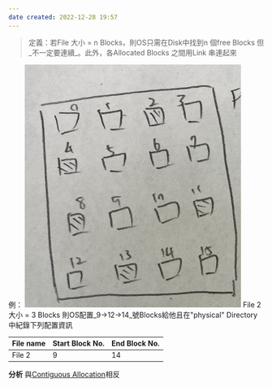 ```yaml
---
date created: 2022-12-28 19:57
---
```


> 定義：若File 大小 = n Blocks，則OS只需在Disk中找到n 個free Blocks 但_不一定要連續_。此外，各Allocated Blocks 之間用Link 串連起來

例：
![150](../../資料結構/img/截圖%202022-11-02%20下午8.10.11.jpg)
File 2 大小 = 3 Blocks
則OS配置_9->12->14_號Blocks給他且在"physical" Directory 中紀錄下列配置資訊

| File name | Start Block No. | End Block No. |
| --------- | --------------- | ------------- |
| File 2    | 9               | 14            |

**分析**
與[Contiguous Allocation](Contiguous%20Allocation.md)相反
